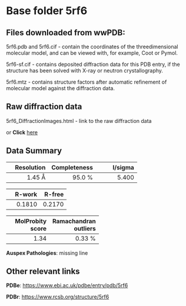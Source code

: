 # Base folder 5rf6

## Files downloaded from wwPDB:

5rf6.pdb and 5rf6.cif - contain the coordinates of the threedimensional molecular model, and can be viewed with, for example, Coot or Pymol.

5rf6-sf.cif - contains deposited diffraction data for this PDB entry, if the structure has been solved with X-ray or neutron crystallography.

5rf6.mtz - contains structure factors after automatic refinement of molecular model against the diffraction data.

## Raw diffraction data

5rf6_DiffractionImages.html - link to the raw diffraction data 

or **Click** [here](https://zenodo.org/record/3731231) 

## Data Summary
|   | Resolution | Completeness| I/sigma |
|---|-------------:|----------------:|--------------:|
|   |1.45 Å|95.0  %|<img width=50/>5.400|

|   | **R-work**| **R-free**   
|---|-------------:|----------------:|           
||  0.1810|  0.2170|

|   |**MolProbity<br>score**| **Ramachandran<br>outliers** 
|---|-------------:|----------------:|
||  1.34|  0.33 %|

**Auspex Pathologies**: missing line

 

## Other relevant links 
**PDBe**:  https://www.ebi.ac.uk/pdbe/entry/pdb/5rf6
 
**PDBr**: https://www.rcsb.org/structure/5rf6 

